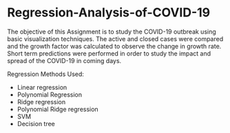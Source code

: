 # Regression-Analysis-of-COVID-19

The objective of this Assignment is to study the COVID-19 outbreak using basic
visualization techniques. The active and closed cases were compared and the growth factor was calculated to observe the change in growth rate. Short term predictions were performed in order to study the impact and spread of the COVID-19 in coming days.

Regression Methods Used:
* Linear regression
* Polynomial Regression
* Ridge regression
* Polynomial Ridge regression
* SVM
* Decision tree
